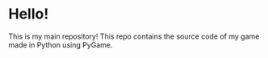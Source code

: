 # Hello!

This is my main repository!
This repo contains the source code of my game made in Python using PyGame.
